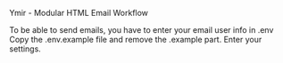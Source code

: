 Ymir - Modular HTML Email Workflow

To be able to send emails, you have to enter your email user info in .env
Copy the .env.example file and remove the .example part. Enter your settings.